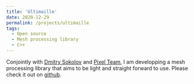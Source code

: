 ```yaml
---
title: 'Ultimaille'
date: 2020-12-29
permalink: /projects/ultimaille
tags:
  - Open source
  - Mesh processing library
  - C++
---
```

Conjointly with [Dmitry Sokolov](https://members.loria.fr/DSokolov/) and [Pixel Team](https://pixel.inria.fr/), I am developping a mesh processing library that aims to be light and straight forward to use. Please check it out on [github](https://github.com/ssloy/ultimaille). 

